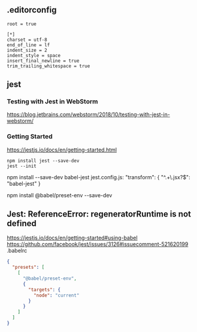 #

## .editorconfig
```
root = true

[*]
charset = utf-8
end_of_line = lf
indent_size = 2
indent_style = space
insert_final_newline = true
trim_trailing_whitespace = true
```

## jest
### Testing with Jest in WebStorm
https://blog.jetbrains.com/webstorm/2018/10/testing-with-jest-in-webstorm/

### Getting Started
https://jestjs.io/docs/en/getting-started.html

```
npm install jest --save-dev
jest --init
```

npm install --save-dev babel-jest
jest.config.js:
    "transform": {
      "^.+\\.jsx?$": "babel-jest"
    }

npm install @babel/preset-env --save-dev


## Jest: ReferenceError: regeneratorRuntime is not defined
https://jestjs.io/docs/en/getting-started#using-babel
https://github.com/facebook/jest/issues/3126#issuecomment-521620199
.babelrc
```json
{
  "presets": [
    [
      "@babel/preset-env",
      {
        "targets": {
          "node": "current"
        }
      }
    ]
  ]
}

```
